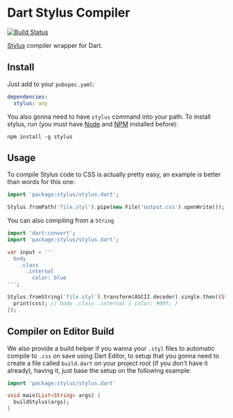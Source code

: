 Dart Stylus Compiler
==============

[![Build Status](https://drone.io/github.com/wilkerlucio/dart-stylus/status.png)](https://drone.io/github.com/wilkerlucio/dart-stylus/latest)

[Stylus](http://learnboost.github.io/stylus/) compiler wrapper for Dart.

Install
-------

Just add to your `pubspec.yaml`:

```yaml
dependencies:
  stylus: any
```

You also gonna need to have `stylus` command into your path. To install stylus, run (you must have [Node](http://nodejs.org/) and [NPM](https://npmjs.org/) installed before):
```
npm install -g stylus
```

Usage
-----

To compile Stylus code to CSS is actually pretty easy, an example is better than words for this one:

```dart
import 'package:stylus/stylus.dart';

Stylus.fromPath('file.styl').pipe(new File('output.css').openWrite());
```

You can also compiling from a `String`

```dart
import 'dart:convert';
import 'package:stylus/stylus.dart';

var input = '''
  body
    .class
      .internal
        color: blue
''';

Stylus.fromString('file.styl').transform(ASCII.decoder).single.then((String css) {
  print(css); // body .class .internal { color: #00f; }
});
```

Compiler on Editor Build
------------------------

We also provide a build helper if you wanna your `.styl` files to automatic compile to `.css` on save using Dart Editor, to setup that you gonna need to create a file called `build.dart` on your project root (if you don't have it already), having it, just base the setup on the following example:

```dart
import 'package:stylus/stylus.dart'

void main(List<String> args) {
  buildStylus(args);
}
```
